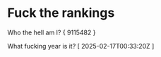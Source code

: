 # Fuck the rankings

Who the hell am I?
{ 9115482 }

What fucking year is it?
[ 2025-02-17T00:33:20Z ]
